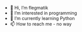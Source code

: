 - 👋 Hi, I’m flegmatik
- 👀 I’m interested in programming
- 🌱 I’m currently learning Python
- 📫 How to reach me - no way

<!---
Fidzgerald/Fidzgerald is a ✨ special ✨ repository because its `README.md` (this file) appears on your GitHub profile.
You can click the Preview link to take a look at your changes.
--->
